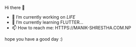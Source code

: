 Hi there 👋 

- 🔭 I’m currently working on *LIFE*
- 🌱 I’m currently learning FLUTTER...
- 📫 How to reach me: HTTPS://MANIK-SHRESTHA.COM.NP

hope you have a good day :)
